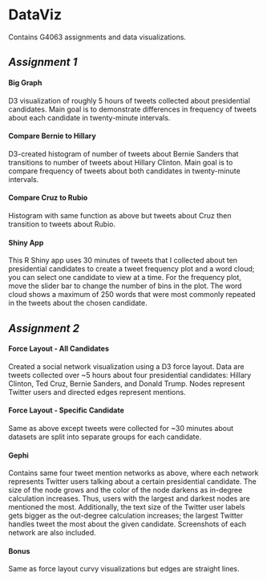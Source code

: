 # DataViz
Contains G4063 assignments and data visualizations.

## *Assignment 1*

#### Big Graph
D3 visualization of roughly 5 hours of tweets collected about presidential candidates. Main goal is to demonstrate differences in frequency of tweets about each candidate in twenty-minute intervals.

#### Compare Bernie to Hillary
D3-created histogram of number of tweets about Bernie Sanders that transitions to number of tweets about Hillary Clinton.  Main goal is to compare frequency of tweets about both candidates in twenty-minute intervals.

#### Compare Cruz to Rubio
Histogram with same function as above but tweets about Cruz then transition to tweets about Rubio.

#### Shiny App
This R Shiny app uses 30 minutes of tweets that I collected about ten presidential candidates to create a tweet frequency plot and a word cloud; you can select one candidate to view at a time.  For the frequency plot, move the slider bar to change the number of bins in the plot. The word cloud shows a maximum of 250 words that were most commonly repeated in the tweets about the chosen candidate. 

## *Assignment 2*

#### Force Layout - All Candidates
Created a social network visualization using a  D3 force layout. Data are tweets collected over ~5 hours about four presidential candidates: Hillary Clinton, Ted Cruz, Bernie Sanders, and Donald Trump. Nodes represent Twitter users and directed edges represent mentions.

#### Force Layout - Specific Candidate
Same as above except tweets were collected for ~30 minutes about datasets are split into separate groups for each candidate.

#### Gephi
Contains same four tweet mention networks as above, where each network represents Twitter users talking about a certain presidential candidate. The size of the node grows and the color of the node darkens as in-degree calculation increases.  Thus, users with the largest and darkest nodes are mentioned the most.  Additionally, the text size of the Twitter user labels gets bigger as the out-degree calculation increases; the largest Twitter handles tweet the most about the given candidate.  Screenshots of each network are also included.

#### Bonus
Same as force layout curvy visualizations but edges are straight lines.
